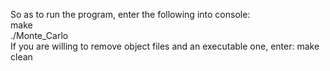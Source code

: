 So as to run the program, enter the following into console:  
make  
./Monte_Carlo  
If you are willing to remove object files and an executable one, enter: make clean